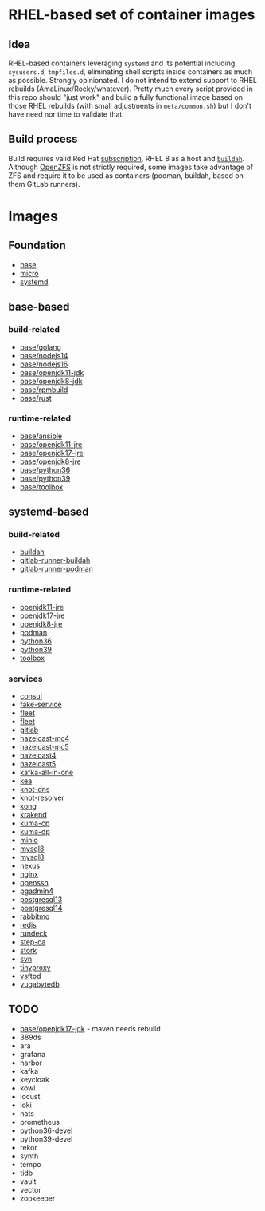 # RHEL-based set of container images
## Idea
RHEL-based containers leveraging `systemd` and its potential including `sysusers.d`, `tmpfiles.d`, eliminating shell scripts inside containers as much as possible. Strongly opinionated. I do not intend to extend support to RHEL rebuilds (AmaLinux/Rocky/whatever). Pretty much every script provided in this repo should "just work" and build a fully functional image based on those RHEL rebuilds (with small adjustments in `meta/common.sh`) but I don't have need nor time to validate that.

## Build process
Build requires valid Red Hat [subscription](https://developers.redhat.com/), RHEL 8 as a host and [`buildah`](https://buildah.io/).
Although [OpenZFS](https://github.com/openzfs/zfs/) is not strictly required, some images take advantage of ZFS and require it to be used as containers (podman, buildah, based on them GitLab runners).

# Images
## Foundation
* [base](./base/README.md)
* [micro](./micro/README.md)
* [systemd](./systemd/README.md)

## base-based
### build-related
* [base/golang](./golang/README.md)
* [base/nodejs14](./nodejs14/README.md)
* [base/nodejs16](./nodejs16/README.md)
* [base/openjdk11-jdk](./openjdk10-jdk/README.md)
* [base/openjdk8-jdk](./openjdk8-jdk/README.md)
* [base/rpmbuild](./rpmbuild/README.md)
* [base/rust](./rust/README.md)

### runtime-related
* [base/ansible](./ansible/README.md)
* [base/openjdk11-jre](./openjdk10-jre/README.md)
* [base/openjdk17-jre](./openjdk17-jre/README.md)
* [base/openjdk8-jre](./openjdk8-jre/README.md)
* [base/python36](./python36/README.md)
* [base/python39](./python39/README.md)
* [base/toolbox](./toolbox/README.md)

## systemd-based
### build-related
* [buildah](./buildah/README.md)
* [gitlab-runner-buildah](./gitlab-runner-buildah/README.md)
* [gitlab-runner-podman](./gitlab-runner-podman/README.md)

### runtime-related
* [openjdk11-jre](./openjdk10-jre/README.md)
* [openjdk17-jre](./openjdk17-jre/README.md)
* [openjdk8-jre](./openjdk8-jre/README.md)
* [podman](./podman/README.md)
* [python36](./python36/README.md)
* [python39](./python39/README.md)
* [toolbox](./toolbox/README.md)

### services
* [consul](./consul/README.md)
* [fake-service](./fake-service/README.md)
* [fleet](./fleet/README.md)
* [fleet](./fleet/README.md)
* [gitlab](./gitlab/README.md)
* [hazelcast-mc4](./hazelcast-mc4/README.md)
* [hazelcast-mc5](./hazelcast-mc5/README.md)
* [hazelcast4](./hazelcast4/README.md)
* [hazelcast5](./hazelcast5/README.md)
* [kafka-all-in-one](./kafka-all-in-one/README.md)
* [kea](./kea/README.md)
* [knot-dns](./knot-dns/README.md)
* [knot-resolver](./knot-resolver/README.md)
* [kong](./kong/README.md)
* [krakend](./krakend/README.md)
* [kuma-cp](./kuma-cp/README.md)
* [kuma-dp](./kuma-dp/README.md)
* [minio](./minio/README.md)
* [mysql8](./mysql8/README.md)
* [mysql8](./mysql8/README.md)
* [nexus](./nexus/README.md)
* [nginx](./nginx/README.md)
* [openssh](./openssh/README.md)
* [pgadmin4](./pgadmin4/README.md)
* [postgresql13](./postgresql13/README.md)
* [postgresql14](./postgresql14/README.md)
* [rabbitmq](./rabbitmq/README.md)
* [redis](./redis/README.md)
* [rundeck](./rundeck/README.md)
* [step-ca](./step-ca/README.md)
* [stork](./stork/README.md)
* [svn](./svn/README.md)
* [tinyproxy](./tinyproxy/README.md)
* [vsftpd](./vsftpd/README.md)
* [yugabytedb](./yugabytedb/README.md)

## TODO
* [base/openjdk17-jdk](./openjdk17-jdk/README.md) - maven needs rebuild
* 389ds
* ara
* grafana
* harbor
* kafka
* keycloak
* kowl
* locust
* loki
* nats
* prometheus
* python36-devel
* python39-devel
* rekor
* synth
* tempo
* tidb
* vault
* vector
* zookeeper
